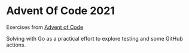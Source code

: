 # Advent Of Code 2021

Exercises from [Advent of Code](https://adventofcode.com/2021)

Solving with Go as a practical effort to explore testing and some GitHub actions.